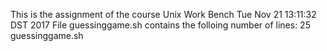 This is the assignment of the course Unix Work Bench
Tue Nov 21 13:11:32 DST 2017
File guessinggame.sh contains the folloing number of lines:
25 guessinggame.sh
